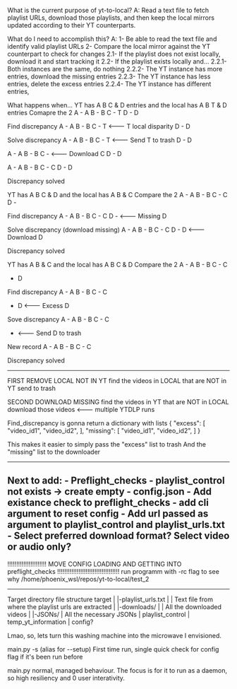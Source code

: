 What is the current purpose of yt-to-local?
A: Read a text file to fetch playlist URLs, download those playlists, and then keep the local mirrors updated according to their YT counterparts.

What do I need to accomplish this?
A:
1- Be able to read the text file and identify valid playlist URLs
2- Compare the local mirror against the YT counterpart to check for changes
	2.1- If the playlist does not exist locally, download it and start tracking it
	2.2- If the playlist exists locally and...
		2.2.1- Both instances are the same, do nothing
		2.2.2- The YT instance has more entries, download the missing entries
		2.2.3- The YT instance has less entries, delete the excess entries
		2.2.4- The YT instance has different entries, 






What happens when...
YT has A B C & D entries and the local has A B T & D entries
Comapre the 2
A - A
B - B
C - T
D - D

Find discrepancy
A - A
B - B
C - T <--- T local disparity
D - D

Solve discrepancy
A - A
B - B
C - T <--- Send T to trash
D - D

A - A
B - B
C -   <--- Download C
D - D

A - A
B - B
C - C
D - D

Discrepancy solved




YT has A B C & D and the local has A B & C
Compare the 2
A - A
B - B
C - C
D - 

Find discrepancy
A - A
B - B
C - C
D -   <--- Missing D

Solve discrepancy (download missing)
A - A
B - B
C - C
D - D <--- Download D

Discrepancy solved






YT has A B & C and the local has A B C & D
Compare the 2
A - A
B - B
C - C
  - D

Find discrepancy
A - A
B - B
C - C
  - D <--- Excess D

Sove discrepancy
A - A
B - B
C - C
  -   <--- Send D to trash

New record
A - A
B - B
C - C

Discrepancy solved


--------------


FIRST REMOVE LOCAL NOT IN YT
find the videos in LOCAL that are NOT in YT
send to trash

SECOND DOWNLOAD MISSING
find the videos in YT that are NOT in LOCAL
download those videos <--- multiple YTDLP runs



Find_discrepancy is gonna return a dictionary with lists
{
	"excess": 
	[
		"video_id1",
		"video_id2",
	],
	"missing":
	[
		"video_id1",
		"video_id2",
	]
}

This makes it easier to simply pass the "excess" list to trash
And the "missing" list to the downloader

---------
Next to add:
	- Preflight_checks
		- playlist_control not exists -> create empty
	- config.json
		- Add existance check to preflight_checks
		- add cli argument to reset config
			- Add url passed as argument to playlist_control and playlist_urls.txt
		- Select preferred download format? Select video or audio only?
-----------------------------
!!!!!!!!!!!!!!!!!!!!!! MOVE CONFIG LOADING AND GETTING INTO preflight_checks !!!!!!!!!!!!!!!!!!!!!!!!!!!!!!!!!!!
run programm with -rc flag to see why
/home/phoenix_wsl/repos/yt-to-local/test_2

---------

Target directory file structure
target
	|
	|-playlist_urls.txt
	|	| Text file from where the playlist urls are extracted
	|
	|-downloads/
	|	| All the downloaded videos
	|
	|-JSONs/
		| All the necessary JSONs
			| playlist_control
			| temp_yt_information
			| config?
































Lmao, so, lets turn this washing machine into the microwave I envisioned.

main.py -s (alias for --setup)
First time run, single quick check for config flag if it's been run before

main.py normal, managed behaviour. The focus is for it to run as a daemon, so high resiliency and 0 user interativity.